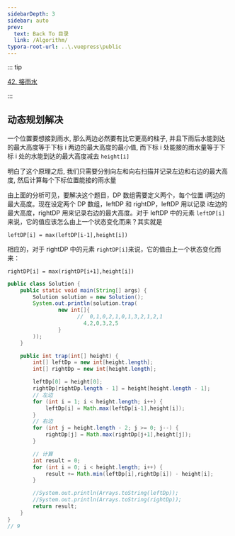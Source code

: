 ```yaml
---
sidebarDepth: 3
sidebar: auto
prev:
  text: Back To 目录
  link: /Algorithm/
typora-root-url: ..\.vuepress\public
---
```


::: tip

[42. 接雨水](https://leetcode.cn/problems/trapping-rain-water/)

:::



## 动态规划解决

一个位置要想接到雨水, 那么两边必然要有比它更高的柱子, 并且下雨后水能到达的最大高度等于下标 i 两边的最大高度的最小值, 而下标 i 处能接的雨水量等于下标 i 处的水能到达的最大高度减去 `height[i]`

明白了这个原理之后, 我们只需要分别向左和向右扫描并记录左边和右边的最大高度, 然后计算每个下标位置能接的雨水量

由上面的分析可见，要解决这个题目，DP 数组需要定义两个，每个位置 i两边的最大高度。现在设定两个 DP 数组，leftDP 和 rightDP，leftDP 用以记录 i左边的最大高度，rightDP 用来记录右边的最大高度。对于 leftDP 中的元素 `leftDP[i]`来说，它的值应该怎么由上一个状态变化而来？其实就是

`leftDP[i] = max(leftDP[i-1],height[i])`

相应的，对于 rightDP 中的元素 `rightDP[i]`来说，它的值由上一个状态变化而来：

`rightDP[i] = max(rightDP[i+1],height[i])`



```java
public class Solution {
    public static void main(String[] args) {
        Solution solution = new Solution();
        System.out.println(solution.trap(
                new int[]{
                      //  0,1,0,2,1,0,1,3,2,1,2,1
                        4,2,0,3,2,5
                }
        ));
    }

    public int trap(int[] height) {
        int[] leftDp = new int[height.length];
        int[] rightDp = new int[height.length];

        leftDp[0] = height[0];
        rightDp[rightDp.length - 1] = height[height.length - 1];
        // 左边
        for (int i = 1; i < height.length; i++) {
            leftDp[i] = Math.max(leftDp[i-1],height[i]);
        }
        // 右边
        for (int j = height.length - 2; j >= 0; j--) {
            rightDp[j] = Math.max(rightDp[j+1],height[j]);
        }

        // 计算
        int result = 0;
        for (int i = 0; i < height.length; i++) {
            result += Math.min(leftDp[i],rightDp[i]) - height[i];
        }

        //System.out.println(Arrays.toString(leftDp));
        //System.out.println(Arrays.toString(rightDp));
        return result;
    }
}
// 9
```

